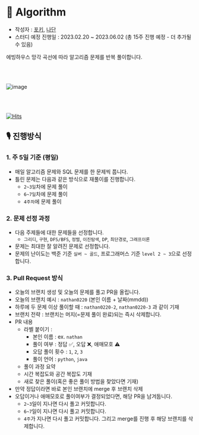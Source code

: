 # 📖 Algorithm
- 작성자 : [포키](https://github.com/Seokho-Ham), [나단](https://github.com/nathan29849)
- 스터디 예정 진행일 : 2023.02.20 ~ 2023.06.02 (총 15주 진행 예정 - 더 추가될 수 있음)

에빙하우스 망각 곡선에 따라 알고리즘 문제를 반복 풀이합니다.


</br>
</br>

![image](https://user-images.githubusercontent.com/67811880/220099508-11a35fe8-6f87-47e4-9011-7181a7685e90.png)

</br>
</br>

[![Hits](https://hits.seeyoufarm.com/api/count/incr/badge.svg?url=https%3A%2F%2Fgithub.com%2FNext-Squad%2FAlgorithm&count_bg=%2379C83D&title_bg=%23150404&icon=&icon_color=%23E7E7E7&title=hits&edge_flat=false)](https://hits.seeyoufarm.com)
## 🎙 진행방식

### 1. 주 5일 기준 (평일)

- 매일 알고리즘 문제와 SQL 문제를 한 문제씩 풉니다.
- 틀린 문제는 다음과 같은 방식으로 재풀이를 진행합니다.
  - `2~3일`차에 문제 풀이
  - `6~7일`차에 문제 풀이
  - `4주차`에 문제 풀이

### 2. 문제 선정 과정

- 다음 주제들에 대한 문제들을 선정합니다.
    - `그리디`, `구현`, `DFS/BFS`, `정렬`, `이진탐색`, `DP`, `최단경로`, `그래프이론`
- 문제는 최대한 잘 알려진 문제로 선정합니다.
- 문제의 난이도는 백준 기준 `실버 ~ 골드`, 프로그래머스 기준 `level 2 ~ 3`으로 선정합니다.

### 3. Pull Request 방식

- 오늘의 브랜치 생성 및 오늘의 문제를 풀고 PR을 올립니다.
- 오늘의 브랜치 예시 : `nathan0220` (본인 이름 + 날짜(mmdd))
- 하루에 두 문제 이상 풀이할 때 : `nathan0220-2`, `nathan0220-3` 과 같이 기재
- 브랜치 전략 : 브랜치는 머지(=문제 풀이 완료)되는 즉시 삭제합니다.
- PR 내용
    - 라벨 붙이기 :
        - 본인 이름 : ex. `nathan`
        - 풀이 여부 : 정답 ✅, 오답 ❌, 애매모호 ⚠️
        - 오답 풀이 횟수 : `1`, `2`, `3`
        - 풀이 언어 : `python`, `java`
    - 풀이 과정 요약
    - 시간 복잡도와 공간 복잡도 기재
    - 새로 찾은 풀이(혹은 좋은 풀이 방법을 찾았다면 기재)
- 만약 정답이라면 바로 본인 브랜치에 merge 후 브랜치 삭제
- 오답이거나 애매모호로 풀이여부가 결정되었다면, 해당 PR을 남겨둡니다.
    - `2~3`일이 지나면 다시 풀고 커밋합니다.
    - `6~7`일이 지나면 다시 풀고 커밋합니다.
    - `4주`가 지나면 다시 풀고 커밋합니다. 그리고 merge를 진행 후 해당 브랜치를 삭제합니다.
